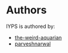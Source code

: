 # Authors

IYPS is authored by:
- [the-weird-aquarian](https://github.com/the-weird-aquarian)
- [parveshnarwal](https://github.com/parveshnarwal)
